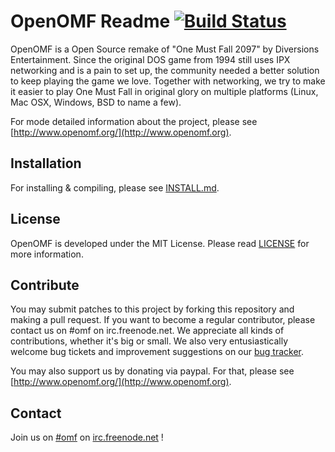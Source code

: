 OpenOMF Readme [![Build Status](https://travis-ci.org/omf2097/openomf.png?branch=master)](https://travis-ci.org/omf2097/openomf)
=======

OpenOMF is a Open Source remake of "One Must Fall 2097" by Diversions Entertainment. Since the original DOS game from 1994 still uses IPX networking and is a pain to set up, the community needed a better solution to keep playing the game we love. Together with networking, we try to make it easier to play One Must Fall in original glory on multiple platforms (Linux, Mac OSX, Windows, BSD to name a few).

For mode detailed information about the project, please see [http://www.openomf.org/](http://www.openomf.org).

Installation
------------
For installing & compiling, please see [INSTALL.md](https://github.com/omf2097/openomf/blob/master/INSTALL.md).

License
-------
OpenOMF is developed under the MIT License. Please read [LICENSE](https://github.com/omf2097/openomf/blob/master/LICENSE) for more information.

Contribute
----------
You may submit patches to this project by forking this repository and making a pull request. If you want to become a regular contributor, please contact us on #omf on irc.freenode.net. We appreciate all kinds of contributions, whether it's big or small. We also very entusiastically welcome bug tickets and improvement suggestions on our [bug tracker](https://github.com/omf2097/openomf/issues).

You may also support us by donating via paypal. For that, please see [http://www.openomf.org/](http://www.openomf.org).

Contact
-------
Join us on [#omf](http://webchat.freenode.net?channels=omf) on [irc.freenode.net](irc://chat.freenode.net/omf) !
